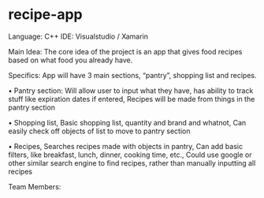 # recipe-app
Language: C++
IDE: Visualstudio / Xamarin

Main Idea:
The core idea of the project is an app that gives food recipes based on what food you already have.

Specifics:
App will have 3 main sections, “pantry”, shopping list and recipes.

•	Pantry section: Will allow user to input what they have, has ability to track stuff like expiration dates if entered, Recipes will be made from things in the pantry section

•	Shopping list, Basic shopping list, quantity and brand and whatnot, Can easily check off objects of list to move to pantry section

•	Recipes, Searches recipes made with objects in pantry, Can add basic filters, like breakfast, lunch, dinner, cooking time, etc., Could use google or other similar search engine to find recipes, rather than manually inputting all recipes

Team Members:
